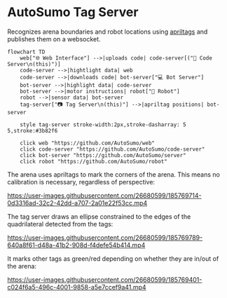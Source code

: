 # AutoSumo Tag Server

Recognizes arena boundaries and robot locations using [apriltags](https://april.eecs.umich.edu/software/apriltag) and publishes them on a websocket.

```mermaid
flowchart TD
    web["🌐 Web Interface"] -->|uploads code| code-server[("💾 Code Server\n(this)")]
    code-server -->|hightlight data| web
    code-server -->|downloads code| bot-server["💻 Bot Server"]
    bot-server -->|highlight data| code-server
    bot-server -->|motor instructions| robot["🤖 Robot"]
    robot -->|sensor data| bot-server
    tag-server["📷 Tag Server\n(this)"] -->|apriltag positions| bot-server
    
    style tag-server stroke-width:2px,stroke-dasharray: 5 5,stroke:#3b82f6
    
    click web "https://github.com/AutoSumo/web"
    click code-server "https://github.com/AutoSumo/code-server"
    click bot-server "https://github.com/AutoSumo/server"
    click robot "https://github.com/AutoSumo/robot"
```

The arena uses apriltags to mark the corners of the arena. This means no calibration is necessary, regardless of perspective:

https://user-images.githubusercontent.com/26680599/185769714-0d3316ad-32c2-42dd-a707-2a01e22f53cc.mp4

The tag server draws an ellipse constrained to the edges of the quadrilateral detected from the tags:

https://user-images.githubusercontent.com/26680599/185769789-640a8f61-d48a-41b2-908d-f4defe54b414.mp4

It marks other tags as green/red depending on whether they are in/out of the arena:

https://user-images.githubusercontent.com/26680599/185769401-c024f6a5-496c-4001-9858-a5e7ccef9a41.mp4
